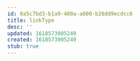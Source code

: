 ```yaml
---
id: 8a5c7bd3-b1a9-400a-a800-b28dd9ecdcc6
title: linkType
desc: ''
updated: 1618573905249
created: 1618573905249
stub: true
---
```


